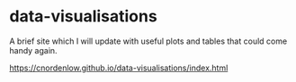 # data-visualisations
A brief site which I will update with useful plots and tables that could come handy again.

https://cnordenlow.github.io/data-visualisations/index.html
